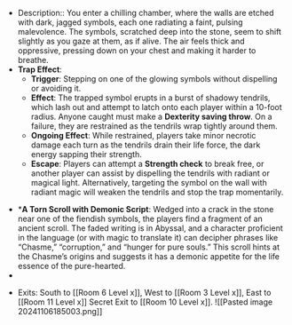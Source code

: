 
- Description:: You enter a chilling chamber, where the walls are etched with dark, jagged symbols, each one radiating a faint, pulsing malevolence. The symbols, scratched deep into the stone, seem to shift slightly as you gaze at them, as if alive. The air feels thick and oppressive, pressing down on your chest and making it harder to breathe.
- **Trap Effect**:
	- **Trigger**: Stepping on one of the glowing symbols without dispelling or avoiding it.
	- **Effect**: The trapped symbol erupts in a burst of shadowy tendrils, which lash out and attempt to latch onto each player within a 10-foot radius. Anyone caught must make a **Dexterity saving throw**. On a failure, they are restrained as the tendrils wrap tightly around them.
	- **Ongoing Effect**: While restrained, players take minor necrotic damage each turn as the tendrils drain their life force, the dark energy sapping their strength.
	- **Escape**: Players can attempt a **Strength check** to break free, or another player can assist by dispelling the tendrils with radiant or magical light. Alternatively, targeting the symbol on the wall with radiant magic will weaken the tendrils and stop the trap momentarily.
* ***A Torn Scroll with Demonic Script**: Wedged into a crack in the stone near one of the fiendish symbols, the players find a fragment of an ancient scroll. The faded writing is in Abyssal, and a character proficient in the language (or with magic to translate it) can decipher phrases like “Chasme,” “corruption,” and “hunger for pure souls.” This scroll hints at the Chasme’s origins and suggests it has a demonic appetite for the life essence of the pure-hearted.
* 
- Exits: South to [[Room 6 Level x]], West to [[Room 3 Level x]], East to [[Room 11 Level x]] Secret Exit to [[Room 10 Level x]].
![[Pasted image 20241106185003.png]]